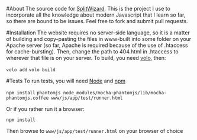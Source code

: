 #About
The source code for [SplitWizard](http://splitwizard.com). This is the project I use to incorporate all the knowledge about modern Javascript that I learn so far, so there are bound to be issues. Feel free to fork and submit pull requests.

#Installation
The website requires no server-side language, so it is a matter of building and copy-pasting the files in www-built into some folder on your Apache server (so far, Apache is required because of the use of .htaccess for cache-bursting). Then, change the path to 404.html in .htaccess to wherever that file is on your server.
To build, you need [volo](http://volojs.org), then:

`volo add`
`volo build`

#Tests
To run tests, you will need [Node](http://nodejs.org) and [npm](http://npmjs.org)

`npm install`
`phantomjs node_modules/mocha-phantomjs/lib/mocha-phantomjs.coffee www/js/app/test/runner.html`

Or if you rather run it a browser:

`npm install`

Then browse to `www/js/app/test/runner.html` on your browser of choice